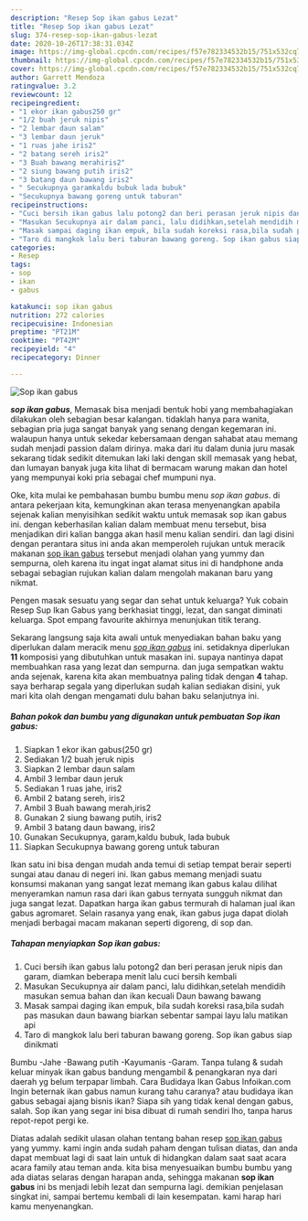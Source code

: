 ```yaml
---
description: "Resep Sop ikan gabus Lezat"
title: "Resep Sop ikan gabus Lezat"
slug: 374-resep-sop-ikan-gabus-lezat
date: 2020-10-26T17:38:31.034Z
image: https://img-global.cpcdn.com/recipes/f57e782334532b15/751x532cq70/sop-ikan-gabus-foto-resep-utama.jpg
thumbnail: https://img-global.cpcdn.com/recipes/f57e782334532b15/751x532cq70/sop-ikan-gabus-foto-resep-utama.jpg
cover: https://img-global.cpcdn.com/recipes/f57e782334532b15/751x532cq70/sop-ikan-gabus-foto-resep-utama.jpg
author: Garrett Mendoza
ratingvalue: 3.2
reviewcount: 12
recipeingredient:
- "1 ekor ikan gabus250 gr"
- "1/2 buah jeruk nipis"
- "2 lembar daun salam"
- "3 lembar daun jeruk"
- "1 ruas jahe iris2"
- "2 batang sereh iris2"
- "3 Buah bawang merahiris2"
- "2 siung bawang putih iris2"
- "3 batang daun bawang iris2"
- " Secukupnya garamkaldu bubuk lada bubuk"
- "Secukupnya bawang goreng untuk taburan"
recipeinstructions:
- "Cuci bersih ikan gabus lalu potong2 dan beri perasan jeruk nipis dan garam, diamkan beberapa menit lalu cuci bersih kembali"
- "Masukan Secukupnya air dalam panci, lalu didihkan,setelah mendidih masukan semua bahan dan ikan kecuali Daun bawang bawang"
- "Masak sampai daging ikan empuk, bila sudah koreksi rasa,bila sudah pas masukan daun bawang biarkan sebentar sampai layu lalu matikan api"
- "Taro di mangkok lalu beri taburan bawang goreng. Sop ikan gabus siap dinikmati"
categories:
- Resep
tags:
- sop
- ikan
- gabus

katakunci: sop ikan gabus 
nutrition: 272 calories
recipecuisine: Indonesian
preptime: "PT21M"
cooktime: "PT42M"
recipeyield: "4"
recipecategory: Dinner

---
```



![Sop ikan gabus](https://img-global.cpcdn.com/recipes/f57e782334532b15/751x532cq70/sop-ikan-gabus-foto-resep-utama.jpg)

<b><i>sop ikan gabus</i></b>, Memasak bisa menjadi bentuk hobi yang membahagiakan dilakukan oleh sebagian besar kalangan. tidaklah hanya para wanita, sebagian pria juga sangat banyak yang senang dengan kegemaran ini. walaupun hanya untuk sekedar kebersamaan dengan sahabat atau memang sudah menjadi passion dalam dirinya. maka dari itu dalam dunia juru masak sekarang tidak sedikit ditemukan laki laki dengan skill memasak yang hebat, dan lumayan banyak juga kita lihat di bermacam warung makan dan hotel yang mempunyai koki pria sebagai chef mumpuni nya.

Oke, kita mulai ke pembahasan bumbu bumbu menu <i>sop ikan gabus</i>. di antara pekerjaan kita, kemungkinan akan terasa menyenangkan apabila sejenak kalian menyisihkan sedikit waktu untuk memasak sop ikan gabus ini. dengan keberhasilan kalian dalam membuat menu tersebut, bisa menjadikan diri kalian bangga akan hasil menu kalian sendiri. dan lagi disini dengan perantara situs ini anda akan memperoleh rujukan untuk meracik makanan <u>sop ikan gabus</u> tersebut menjadi olahan yang yummy dan sempurna, oleh karena itu ingat ingat alamat situs ini di handphone anda sebagai sebagian rujukan kalian dalam mengolah makanan baru yang nikmat.

Pengen masak sesuatu yang segar dan sehat untuk keluarga? Yuk cobain Resep Sup Ikan Gabus yang berkhasiat tinggi, lezat, dan sangat diminati keluarga. Spot empang favourite akhirnya menunjukan titik terang.


Sekarang langsung saja kita awali untuk menyediakan bahan baku yang diperlukan dalam meracik menu <u><i>sop ikan gabus</i></u> ini. setidaknya diperlukan <b>11</b> komposisi yang dibutuhkan untuk masakan ini. supaya nantinya dapat membuahkan rasa yang lezat dan sempurna. dan juga sempatkan waktu anda sejenak, karena kita akan membuatnya paling tidak dengan <b>4</b> tahap. saya berharap segala yang diperlukan sudah kalian sediakan disini, yuk mari kita olah dengan mengamati dulu bahan baku selanjutnya ini.

<!--inarticleads1-->

##### Bahan pokok dan bumbu yang digunakan untuk pembuatan Sop ikan gabus:

1. Siapkan 1 ekor ikan gabus(250 gr)
1. Sediakan 1/2 buah jeruk nipis
1. Siapkan 2 lembar daun salam
1. Ambil 3 lembar daun jeruk
1. Sediakan 1 ruas jahe, iris2
1. Ambil 2 batang sereh, iris2
1. Ambil 3 Buah bawang merah,iris2
1. Gunakan 2 siung bawang putih, iris2
1. Ambil 3 batang daun bawang, iris2
1. Gunakan  Secukupnya, garam,kaldu bubuk, lada bubuk
1. Siapkan Secukupnya bawang goreng untuk taburan


Ikan satu ini bisa dengan mudah anda temui di setiap tempat berair seperti sungai atau danau di negeri ini. Ikan gabus memang menjadi suatu konsumsi makanan yang sangat lezat memang ikan gabus kalau dilihat menyeramkan namun rasa dari ikan gabus ternyata sungguh nikmat dan juga sangat lezat. Dapatkan harga ikan gabus termurah di halaman jual ikan gabus agromaret. Selain rasanya yang enak, ikan gabus juga dapat diolah menjadi berbagai macam makanan seperti digoreng, di sop dan. 

<!--inarticleads2-->

##### Tahapan menyiapkan Sop ikan gabus:

1. Cuci bersih ikan gabus lalu potong2 dan beri perasan jeruk nipis dan garam, diamkan beberapa menit lalu cuci bersih kembali
1. Masukan Secukupnya air dalam panci, lalu didihkan,setelah mendidih masukan semua bahan dan ikan kecuali Daun bawang bawang
1. Masak sampai daging ikan empuk, bila sudah koreksi rasa,bila sudah pas masukan daun bawang biarkan sebentar sampai layu lalu matikan api
1. Taro di mangkok lalu beri taburan bawang goreng. Sop ikan gabus siap dinikmati


Bumbu -Jahe -Bawang putih -Kayumanis -Garam. Tanpa tulang &amp; sudah keluar minyak ikan gabus bandung mengambil &amp; penangkaran nya dari daerah yg belum terpapar limbah. Cara Budidaya Ikan Gabus Infoikan.com Ingin beternak ikan gabus namun kurang tahu caranya? atau budidaya ikan gabus sebagai ajang bisnis ikan? Siapa sih yang tidak kenal dengan gabus, salah. Sop ikan yang segar ini bisa dibuat di rumah sendiri lho, tanpa harus repot-repot pergi ke. 

Diatas adalah sedikit ulasan olahan tentang bahan resep <u>sop ikan gabus</u> yang yummy. kami ingin anda sudah paham dengan tulisan diatas, dan anda dapat membuat lagi di saat lain untuk di hidangkan dalam saat saat acara acara family atau teman anda. kita bisa menyesuaikan bumbu bumbu yang ada diatas selaras dengan harapan anda, sehingga makanan <b>sop ikan gabus</b> ini bs menjadi lebih lezat dan sempurna lagi. demikian penjelasan singkat ini, sampai bertemu kembali di lain kesempatan. kami harap hari kamu menyenangkan.
